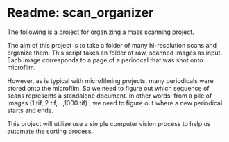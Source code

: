 # Readme: scan_organizer

The following is a project for organizing a mass scanning project. 

The aim of this project is to take a folder of many hi-resolution scans and organize them. This script takes an folder of raw, scanned images as input. Each image corresponds to a page of a periodcal that was shot onto microfilm. 

However, as is typical with microfilming projects, many periodicals were stored onto the microfilm. So we need to figure out which sequence of scans represents a standalone document. In other words: from a pile of images (1.tif, 2.tif,...,1000.tif) , we need to figure out where a new periodical starts and ends.

This project will utilize use a simple computer vision process to help us automate the sorting process.